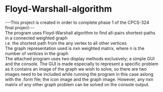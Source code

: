 # Floyd-Warshall-algorithm
---This project is created in order to complete phase 1 of the CPCS-324 final project---<br/>
The program uses Floyd-Warshall algorithm to find all-pairs shortest-paths in a connected weighted graph<br/>
i.e. the shortest path from the any vertex to all other vertices<br/>
The graph representation used is nxn weighted matrix, where n is the number of vertices in the graph<br/>
The attached program uses two display methods exclusively; a simple GUI and the console. The GUI is made especially to represent a specific problem as it contains an image of the graph we wish to solve, so there are two images need to be included while running the program in this case aslong with the .form file; the icon image and the graph image. However, any nxn matrix of any other graph problem can be solved on the console output.
